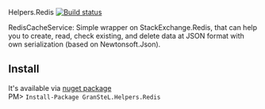 Helpers.Redis
[![Build status](https://ci.appveyor.com/api/projects/status/scnpxtc7itofgyy2?svg=true)](https://ci.appveyor.com/project/granstel/helpers-redis)

RedisCacheService:
Simple wrapper on StackExchange.Redis, that can help you to create, read, check existing, and delete data at JSON format with own serialization (based on Newtonsoft.Json).

Install
-------
It's available via [nuget package](https://www.nuget.org/packages/GranSteL.Helpers.Redis/)  
PM> `Install-Package GranSteL.Helpers.Redis`
